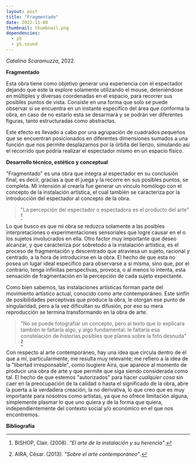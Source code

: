 ```yaml
---
layout: post
title: "Fragmentado"
date: 2022-11-08
thumbnail: thumbnail.png
dependencies:
  - p5
  - p5.sound
---
```


<div id="div-sketch">
  <script type="text/javascript" src="sketch.js"></script>
</div>

_Catalina Scaramuzza_, 2022.

**Fragmentado**

Esta obra tiene como objetivo generar una experiencia con el espectador dejando que este la explore solamente utilizando el mouse, deteniéndose en múltiples y diversas coordenadas en el espacio, para recorrer sus posibles puntos de vista. Consiste en una forma que solo se puede observar si se encuentra en un instante específico del área que conforma la obra, en caso de no estarlo esta se desarmará y se podrán ver diferentes figuras, tanto estructuradas como abstractas.   

Este efecto es llevado a cabo por una agrupación de cuadrados pequeños que se encuentran posicionados en diferentes dimensiones sumados a una función que nos permite desplazarnos por la órbita del lienzo, simulando así el recorrido que podría realizar el espectador mismo en un espacio físico.  

**Desarrollo técnico, estético y conceptual**

"Fragmentado" es una obra que integra al espectador en su conclusión final, es decir, gracias a que él juega y la recorre en sus posibles puntos, se completa. Mi intensión al crearla fue generar un vínculo homólogo con el concepto de la instalación artística, el cual también se caracteriza por la introducción del espectador al concepto de la obra.  


> "La percepción del espectador o espectadora es el producto del arte" [^1]

Lo que busco es que mi obra se reduzca solamente a las posibles interpretaciones o experimentaciones sensoriales que logre causar en el o los sujetos involucrados en ella. Otro factor muy importante que deseo alcanzar, y que caracteriza por sobretodo a la instalación artística, es el proceso de fragmentación y descentrado que atraviesa un sujeto, racional y centrado, a la hora de introducirse en la obra. El hecho de que esta no posea un lugar ideal específico para observarse a sí misma, sino que, por el contrario, tenga infinitas perspectivas, provoca, o al menos lo intenta, esta sensación de fragmentación en la percepción de cada sujeto expectante.

Como bien sabemos, las instalaciones artísticas forman parte del movimiento artístico actual, conocido como arte contemporáneo. Este sinfín de posibilidades perceptivas que produce la obra, le otorgan ese punto de singularidad, pero a la vez dificultan su difusión, por eso su mera reproducción se termina transformando en la obra de arte. 

> "No se puede fotografiar un concepto, pero al texto que lo explicara también le faltaría algo, y  algo fundamental: le faltaría esa constelación de historias posibles que planea sobre la foto desnuda" [^2]

Con respecto al arte contemporáneo, hay una idea que circula dentro de él que a mí, particularmente, me resulta muy relevante; me refiero a la idea de la "libertad irresponsable", como lsugiere Aira,  que aparece al momento de producir una obra de arte y que permite que siga siendo considerada como tal. El hecho de que estemos "autorizados" para hacer _cualquier cosa_ sin caer en la preocupación de la calidad o hasta el significado de la obra, abre la puerta a la verdadera creación, la no derivativa, lo que creo que es muy importante para nosotros como artistas, ya que no ofrece limitación alguna, simplemente plasmar lo que uno quiera y de la forma que quiera, independientemente del contexto social y/o económico en el que nos encontremos.

**Bibliografía**

 [^1]: BISHOP, Clair. (2008). _"El arte de la instalación y su herencia"_.  

[^2]: AIRA, César. (2013). _"Sobre el arte contemporáneo"_.